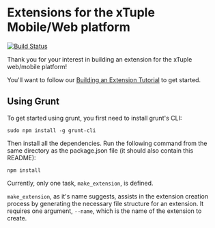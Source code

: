 Extensions for the xTuple Mobile/Web platform
=================

[![Build Status](https://travis-ci.org/xtuple/xtuple-extensions.png)](https://travis-ci.org/xtuple/xtuple-extensions)

Thank you for your interest in building an extension for the xTuple web/mobile platform!

You'll want to follow our [Building an Extension Tutorial](https://github.com/xtuple/xtuple-extensions/blob/master/docs/TUTORIAL.md)
to get started.

Using Grunt
-----------

To get started using grunt, you first need to install grunt's CLI:

    sudo npm install -g grunt-cli

Then install all the dependencies.  Run the following command from the same directory as the package.json file (it should also contain this README):

    npm install

Currently, only one task, `make_extension`, is defined.

`make_extension`, as it's name suggests, assists in the extension creation process by generating the necessary file structure for an extension.  It requires one argument, `--name`, which is the name of the extension to create.
